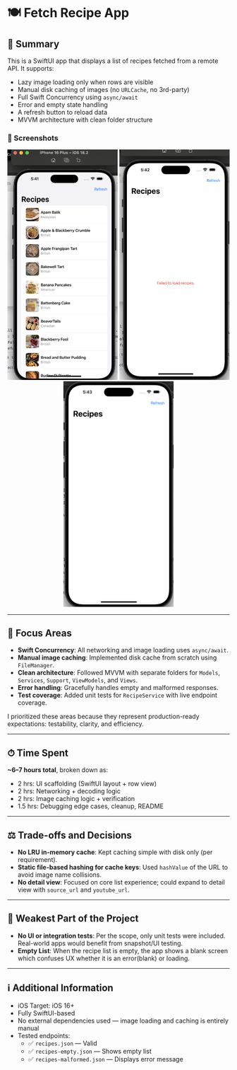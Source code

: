 # 🍽️ Fetch Recipe App

## 📸 Summary

This is a SwiftUI app that displays a list of recipes fetched from a remote API. It supports:
- Lazy image loading only when rows are visible
- Manual disk caching of images (no `URLCache`, no 3rd-party)
- Full Swift Concurrency using `async/await`
- Error and empty state handling
- A refresh button to reload data
- MVVM architecture with clean folder structure

<h3>📸 Screenshots</h3>

<p align="center">
  <img src="screenshots/list.png" width="250" />
  <img src="screenshots/malformed.png" width="250" />
  <img src="screenshots/empty.png" width="250" />
</p>



---

## 🎯 Focus Areas

- **Swift Concurrency**: All networking and image loading uses `async/await`.
- **Manual image caching**: Implemented disk cache from scratch using `FileManager`.
- **Clean architecture**: Followed MVVM with separate folders for `Models`, `Services`, `Support`, `ViewModels`, and `Views`.
- **Error handling**: Gracefully handles empty and malformed responses.
- **Test coverage**: Added unit tests for `RecipeService` with live endpoint coverage.

I prioritized these areas because they represent production-ready expectations: testability, clarity, and efficiency.

---

## ⏱ Time Spent

**~6–7 hours total**, broken down as:
- 2 hrs: UI scaffolding (SwiftUI layout + row view)
- 2 hrs: Networking + decoding logic
- 2 hrs: Image caching logic + verification
- 1.5 hrs: Debugging edge cases, cleanup, README

---

## ⚖️ Trade-offs and Decisions

- **No LRU in-memory cache**: Kept caching simple with disk only (per requirement).
- **Static file-based hashing for cache keys**: Used `hashValue` of the URL to avoid image name collisions.
- **No detail view**: Focused on core list experience; could expand to detail view with `source_url` and `youtube_url`.

---

## 🧱 Weakest Part of the Project

- **No UI or integration tests**: Per the scope, only unit tests were included. Real-world apps would benefit from snapshot/UI testing.
- **Empty List**: When the recipe list is empty, the app shows a blank screen which confuses UX whether it is an error(blank) or loading.

---

## ℹ️ Additional Information

- iOS Target: iOS 16+
- Fully SwiftUI-based
- No external dependencies used — image loading and caching is entirely manual
- Tested endpoints:
  - ✅ `recipes.json` — Valid
  - ✅ `recipes-empty.json` — Shows empty list
  - ✅ `recipes-malformed.json` — Displays error message

